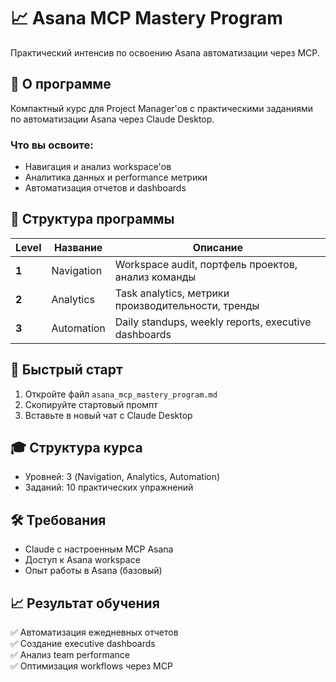 # 📈 Asana MCP Mastery Program

Практический интенсив по освоению Asana автоматизации через MCP.

## 🎯 О программе

Компактный курс для Project Manager'ов с практическими заданиями по автоматизации Asana через Claude Desktop.

### Что вы освоите:
- Навигация и анализ workspace'ов
- Аналитика данных и performance метрики
- Автоматизация отчетов и dashboards

## 🚀 Структура программы

| Level | Название | Описание |
|-------|----------|----------|
| **1** | Navigation | Workspace audit, портфель проектов, анализ команды |
| **2** | Analytics | Task analytics, метрики производительности, тренды |
| **3** | Automation | Daily standups, weekly reports, executive dashboards |

## 🏁 Быстрый старт

1. Откройте файл `asana_mcp_mastery_program.md`
2. Скопируйте стартовый промпт
3. Вставьте в новый чат с Claude Desktop

## 🎓 Структура курса

- Уровней: 3 (Navigation, Analytics, Automation)  
- Заданий: 10 практических упражнений

## 🛠️ Требования

- Claude с настроенным MCP Asana
- Доступ к Asana workspace
- Опыт работы в Asana (базовый)

## 📈 Результат обучения

✅ Автоматизация ежедневных отчетов  
✅ Создание executive dashboards  
✅ Анализ team performance  
✅ Оптимизация workflows через MCP